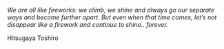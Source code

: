 <i>We are all like fireworks: we climb, we shine and always go our separate ways and become further apart. But even when that time comes, let’s not disappear like a firework and continue to shine.. forever.</i>

Hitsugaya Toshiro
